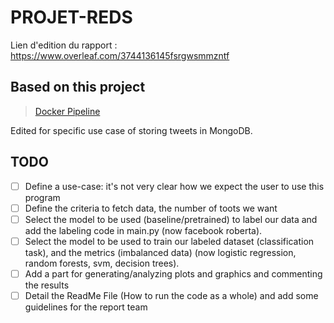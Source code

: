 # PROJET-REDS

Lien d'edition du rapport : https://www.overleaf.com/3744136145fsrgwsmmzntf


## Based on this project

> [Docker Pipeline](https://github.com/molemae/docker_pipeline/)

Edited for specific use case of storing tweets in MongoDB.

## TODO
- [ ] Define a use-case: it's not very clear how we expect the user to use this program
- [ ] Define the criteria to fetch data, the number of toots we want
- [ ] Select the model to be used (baseline/pretrained) to label our data and add the labeling code in main.py (now facebook roberta).
- [ ] Select the model to be used to train our labeled dataset (classification task), and the metrics (imbalanced data) (now logistic regression, random forests, svm, decision trees).
- [ ] Add a part for generating/analyzing plots and graphics and commenting the results
- [ ] Detail the ReadMe File (How to run the code as a whole) and add some guidelines for the report team
